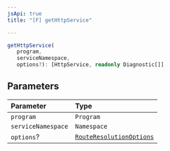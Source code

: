 ```yaml
---
jsApi: true
title: "[F] getHttpService"

---
```

```ts
getHttpService(
   program, 
   serviceNamespace, 
   options?): [HttpService, readonly Diagnostic[]]
```

## Parameters

| Parameter | Type |
| :------ | :------ |
| `program` | `Program` |
| `serviceNamespace` | `Namespace` |
| `options`? | [`RouteResolutionOptions`](../interfaces/RouteResolutionOptions.md) |

